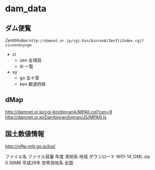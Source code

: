 # dam_data

## ダム便覧

ZenItiIndex `http://damnet.or.jp/cgi-bin/binranA/ZenItiIndex.cgi?zi=zen&sy=go`

* zi
  * zen 全項目
  * iti 一覧
* sy
  * go 五十音
  * ken 都道府県


## dMap

http://damnet.or.jp/cgi-bin/binranA/MPAll.cgi?cen=9
http://damnet.or.jp/Dambinran/binran/JS/MPAllI.js

## 国土数値情報

http://nlftp.mlit.go.jp/ksj/

ファイル名  ファイル容量  年度  測地系  地域  ダウンロード
W01-14_GML.zip  0.36MB  平成26年  世界測地系  全国  
